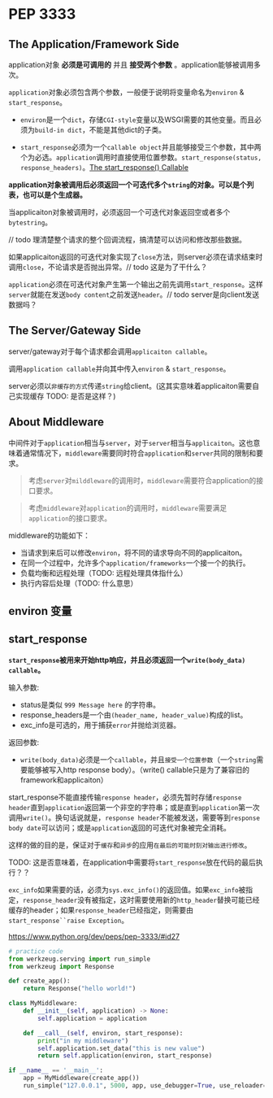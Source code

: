 # PEP 3333

## The Application/Framework Side

application对象 __必须是可调用的__ 并且 __接受两个参数__ 。application能够被调用多次。

`application`对象必须包含两个参数，一般便于说明将变量命名为`environ` & `start_response`。

- `environ`是一个`dict`，存储`CGI-style`变量以及WSGI需要的其他变量。而且必须为`build-in dict`，不能是其他dict的子类。

- `start_response`必须为一个`callable object`并且能够接受三个参数，其中两个为必选。`application`调用时直接使用位置参数。`start_response(status, response_headers)`。[The start_response() Callable](#start_response)

__application对象被调用后必须返回一个可迭代多个`string`的对象。可以是个列表，也可以是个生成器。__


当applicaiton对象被调用时，必须返回一个可迭代对象返回空或者多个`bytestring`。

// todo 理清楚整个请求的整个回调流程，搞清楚可以访问和修改那些数据。

如果applicaiton返回的可迭代对象实现了`close`方法，则server必须在请求结束时调用`close`，不论请求是否抛出异常。// todo 这是为了干什么？

`application`必须在可迭代对象产生第一个输出之前先调用`start_response`。这样`server`就能在发送`body content`之前发送`header`。// todo server是向client发送数据吗？


## The Server/Gateway Side 

server/gateway对于每个请求都会调用`applicaiton callable`。

调用`application callable`并向其中传入`environ` & `start_response`。

server必须以`非缓存的方式`传递`string`给client。(这其实意味着applicaiton需要自己实现缓存 TODO: 是否是这样？)


## About Middleware

中间件对于`application`相当与`server`，对于`server`相当与`applicaiton`。这也意味着通常情况下，`middleware`需要同时符合`application`和`server`共同的限制和要求。

> 考虑`server`对`milddleware`的调用时，`middleware`需要符合application的接口要求。

> 考虑`middleware`对`application`的调用时，`middleware`需要满足`application`的接口要求。

middleware的功能如下：
- 当请求到来后可以修改`environ`，将不同的请求导向不同的applicaiton。
- 在同一个过程中，允许多个`application/frameworks`一个接一个的执行。
- 负载均衡和远程处理（TODO: 远程处理具体指什么）
- 执行内容后处理（TODO: 什么意思）


## environ 变量

## start_response

__`start_response`被用来开始http响应，并且必须返回一个`write(body_data) callable`。__

输入参数:
- status是类似 `999 Message here` 的字符串。
- response_headers是一个由`(header_name, header_value)`构成的list。
- exc_info是可选的，用于捕获`error`并抛给浏览器。

返回参数:
- `write(body_data)`必须是一个`callable`，并且`接受一个位置参数`（一个`string`需要能够被写入http response body）。（write() callable只是为了兼容旧的framework和applicaiton）

start_response不能直接传输`response header`，必须先暂时存储`response header`直到`application`返回第一个非空的字符串；或是直到`application`第一次调用`write()`。换句话说就是，`response header`不能被发送，需要等到`response body date`可以访问；或是`application`返回的可迭代对象被完全消耗。

这样的做的目的是，保证对于`缓存`和`异步`的应用`在最后的可能时刻对输出进行修改`。

TODO: 这是否意味着，在application中需要将`start_response`放在代码的最后执行？？

`exc_info`如果需要的话，必须为`sys.exc_info()`的返回值。如果`exc_info`被指定，`response_header`没有被指定，这时需要使用新的`http_header`替换可能已经缓存的header；如果`response_header`已经指定，则需要由`start_response``raise Exception`。


https://www.python.org/dev/peps/pep-3333/#id27

```py
# practice code
from werkzeug.serving import run_simple
from werkzeug import Response

def create_app():
    return Response("hello world!")

class MyMiddleware:
    def __init__(self, application) -> None:
        self.application = application

    def __call__(self, environ, start_response):
        print("in my middleware")
        self.application.set_data("this is new value")
        return self.application(environ, start_response)

if __name__ == '__main__':
    app = MyMiddleware(create_app())
    run_simple("127.0.0.1", 5000, app, use_debugger=True, use_reloader=True)
```